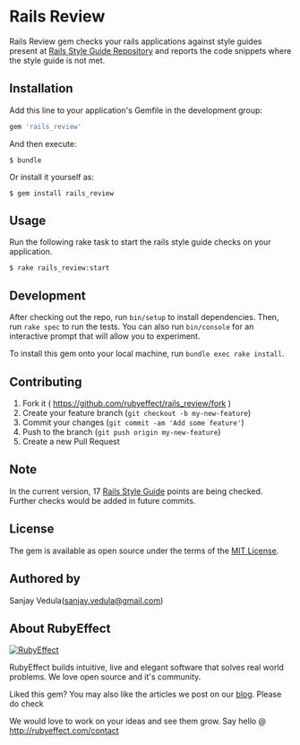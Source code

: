 # Rails Review

Rails Review gem checks your rails applications against style guides present at [Rails Style Guide Repository](https://github.com/bbatsov/rails-style-guide) and reports the code snippets where the style guide is not met.

## Installation

Add this line to your application's Gemfile in the development group:

```ruby
gem 'rails_review'
```

And then execute:

    $ bundle

Or install it yourself as:

    $ gem install rails_review

## Usage

Run the following rake task to start the rails style guide checks on your application.

    $ rake rails_review:start

## Development

After checking out the repo, run `bin/setup` to install dependencies. Then, run `rake spec` to run the tests. You can also run `bin/console` for an interactive prompt that will allow you to experiment.

To install this gem onto your local machine, run `bundle exec rake install`.

## Contributing

1. Fork it ( https://github.com/rubyeffect/rails_review/fork )
2. Create your feature branch (`git checkout -b my-new-feature`)
3. Commit your changes (`git commit -am 'Add some feature'`)
4. Push to the branch (`git push origin my-new-feature`)
5. Create a new Pull Request

## Note

In the current version, 17 [Rails Style Guide](https://github.com/bbatsov/rails-style-guide) points are being checked. Further checks would be added in future commits.

## License

The gem is available as open source under the terms of the [MIT License](http://opensource.org/licenses/MIT).

## Authored by
Sanjay Vedula(sanjay.vedula@gmail.com)

## About RubyEffect

<a href="http://www.rubyeffect.com" target="_blank">
  <img src="http://blog.rubyeffect.com/wp-content/uploads/2015/05/cropped-re_original_logo.png" alt="RubyEffect">
</a>

RubyEffect builds intuitive, live and elegant software that solves real world problems. We love open source and it's community.

Liked this gem? You may also like the articles we post on our [blog](http://blog.rubyeffect.com). Please do check

We would love to work on your ideas and see them grow. Say hello @ http://rubyeffect.com/contact
